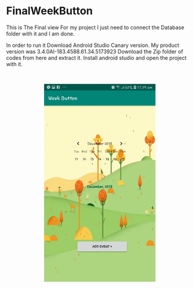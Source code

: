 # FinalWeekButton
This is The Final view For my project I just need to connect the Database folder with it and I am done.

In order to run it Download Android Studio Canary version. My product version was 3.4.0AI-183.4588.61.34.5173923 
Download the Zip folder of codes from here and extract it.
Install android studio and open the project with it.

<br>

<p align ="center"><img src="FinalView.jpg" width="300"/></p>
